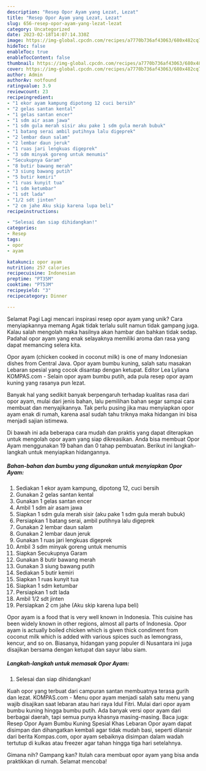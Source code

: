 ```yaml
---
description: "Resep Opor Ayam yang Lezat, Lezat"
title: "Resep Opor Ayam yang Lezat, Lezat"
slug: 656-resep-opor-ayam-yang-lezat-lezat
category: Uncategorized
date: 2023-02-18T14:07:14.330Z
image: https://img-global.cpcdn.com/recipes/a7770b736af43063/680x482cq70/opor-ayam-foto-resep-utama.jpg
hideToc: false
enableToc: true
enableTocContent: false
thumbnail: https://img-global.cpcdn.com/recipes/a7770b736af43063/680x482cq70/opor-ayam-foto-resep-utama.jpg
cover: https://img-global.cpcdn.com/recipes/a7770b736af43063/680x482cq70/opor-ayam-foto-resep-utama.jpg
author: Admin
authorAv: notfound
ratingvalue: 3.9
reviewcount: 23
recipeingredient:
- "1 ekor ayam kampung dipotong 12 cuci bersih"
- "2 gelas santan kental"
- "1 gelas santan encer"
- "1 sdm air asam jawa"
- "1 sdm gula merah sisir aku pake 1 sdm gula merah bubuk"
- "1 batang serai ambil putihnya lalu digeprek"
- "2 lembar daun salam"
- "2 lembar daun jeruk"
- "1 ruas jari lengkuas digeprek"
- "3 sdm minyak goreng untuk menumis"
- "Secukupnya Garam"
- "8 butir bawang merah"
- "3 siung bawang putih"
- "5 butir kemiri"
- "1 ruas kunyit tua"
- "1 sdm ketumbar"
- "1 sdt lada"
- "1/2 sdt jinten"
- "2 cm jahe Aku skip karena lupa beli"
recipeinstructions:

- "Selesai dan siap dihidangkan!"
categories:
- Resep
tags:
- opor
- ayam

katakunci: opor ayam 
nutrition: 257 calories
recipecuisine: Indonesian
preptime: "PT35M"
cooktime: "PT53M"
recipeyield: "3"
recipecategory: Dinner

---
```



Selamat Pagi Lagi mencari inspirasi resep opor ayam yang unik? Cara menyiapkannya memang Agak tidak terlalu sulit namun tidak gampang juga. Kalau salah mengolah maka hasilnya akan hambar dan bahkan tidak sedap. Padahal opor ayam yang enak selayaknya memiliki aroma dan rasa yang dapat memancing selera kita.


Opor ayam (chicken cooked in coconut milk) is one of many Indonesian dishes from Central Java. Opor ayam bumbu kuning, salah satu masakan Lebaran spesial yang cocok disantap dengan ketupat. Editor Lea Lyliana KOMPAS.com - Selain opor ayam bumbu putih, ada pula resep opor ayam kuning yang rasanya pun lezat.

Banyak hal yang sedikit banyak berpengaruh terhadap kualitas rasa dari opor ayam, mulai dari jenis bahan, lalu pemilihan bahan segar sampai cara membuat dan menyajikannya. Tak perlu pusing jika mau menyiapkan opor ayam enak di rumah, karena asal sudah tahu triknya maka hidangan ini bisa menjadi sajian istimewa.


Di bawah ini ada beberapa cara mudah dan praktis yang dapat diterapkan untuk mengolah opor ayam yang siap dikreasikan. Anda bisa membuat Opor Ayam menggunakan 19 bahan dan 0 tahap pembuatan. Berikut ini langkah-langkah untuk menyiapkan hidangannya.

<!--inarticleads1-->

##### Bahan-bahan dan bumbu yang digunakan untuk menyiapkan Opor Ayam:

1. Sediakan 1 ekor ayam kampung, dipotong 12, cuci bersih
1. Gunakan 2 gelas santan kental
1. Gunakan 1 gelas santan encer
1. Ambil 1 sdm air asam jawa
1. Siapkan 1 sdm gula merah sisir (aku pake 1 sdm gula merah bubuk)
1. Persiapkan 1 batang serai, ambil putihnya lalu digeprek
1. Gunakan 2 lembar daun salam
1. Gunakan 2 lembar daun jeruk
1. Gunakan 1 ruas jari lengkuas digeprek
1. Ambil 3 sdm minyak goreng untuk menumis
1. Siapkan Secukupnya Garam
1. Gunakan 8 butir bawang merah
1. Gunakan 3 siung bawang putih
1. Sediakan 5 butir kemiri
1. Siapkan 1 ruas kunyit tua
1. Siapkan 1 sdm ketumbar
1. Persiapkan 1 sdt lada
1. Ambil 1/2 sdt jinten
1. Persiapkan 2 cm jahe (Aku skip karena lupa beli)


Opor ayam is a food that is very well known in Indonesia. This cuisine has been widely known in other regions, almost all parts of Indonesia. Opor ayam is actually boiled chicken which is given thick condiment from coconut milk which is added with various spices such as lemongrass, kencur, and so on. Biasanya, hidangan yang populer di Nusantara ini juga disajikan bersama dengan ketupat dan sayur labu siam. 

<!--inarticleads2-->

##### Langkah-langkah untuk memasak Opor Ayam:


1. Selesai dan siap dihidangkan!

Kuah opor yang terbuat dari campuran santan membuatnya terasa gurih dan lezat. KOMPAS.com - Menu opor ayam menjadi salah satu menu yang wajib disajikan saat lebaran atau hari raya Idul Fitri. Mulai dari opor ayam bumbu kuning hingga bumbu putih. Ada banyak versi opor ayam dari berbagai daerah, tapi semua punya khasnya masing-masing. Baca juga: Resep Opor Ayam Bumbu Kuning Spesial Khas Lebaran Opor ayam dapat disimpan dan dihangatkan kembali agar tidak mudah basi, seperti dilansir dari berita Kompas.com, opor ayam sebaiknya disimpan dalam wadah tertutup di kulkas atau freezer agar tahan hingga tiga hari setelahnya. 

Gimana nih? Gampang kan? Itulah cara membuat opor ayam yang bisa anda praktikkan di rumah. Selamat mencoba!
